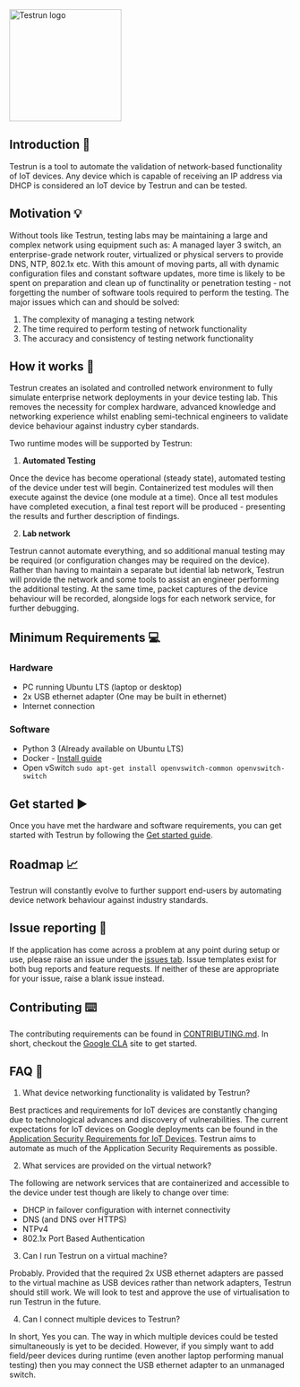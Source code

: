   <img width="200" alt="Testrun logo" src="https://user-images.githubusercontent.com/7399056/221927867-4190a4e8-a571-4e40-9c2b-65780ad9264c.png" alt="Testrun">

## Introduction :wave:
Testrun is a tool to automate the validation of network-based functionality of IoT devices. Any device which is capable of receiving an IP address via DHCP is considered an IoT device by Testrun and can be tested.

## Motivation :bulb:
Without tools like Testrun, testing labs may be maintaining a large and complex network using equipment such as: A managed layer 3 switch, an enterprise-grade network router, virtualized or physical servers to provide DNS, NTP, 802.1x etc. With this amount of moving parts, all with dynamic configuration files and constant software updates, more time is likely to be spent on preparation and clean up of functinality or penetration testing - not forgetting the number of software tools required to perform the testing. The major issues which can and should be solved:
 1) The complexity of managing a testing network
 2) The time required to perform testing of network functionality
 3) The accuracy and consistency of testing network functionality

## How it works :triangular_ruler:
Testrun creates an isolated and controlled network environment to fully simulate enterprise network deployments in your device testing lab. 
This removes the necessity for complex hardware, advanced knowledge and networking experience whilst enabling semi-technical engineers to validate device 
behaviour against industry cyber standards. 

Two runtime modes will be supported by Testrun:

1) <strong>Automated Testing</strong>

Once the device has become operational (steady state), automated testing of the device under test will begin. Containerized test modules will then execute against the device (one module at a time). Once all test modules have completed execution, a final test report will be produced - presenting the results and further description of findings.

2) <strong>Lab network</strong>

Testrun cannot automate everything, and so additional manual testing may be required (or configuration changes may be required on the device). Rather than having to maintain a separate but idential lab network, Testrun will provide the network and some tools to assist an engineer performing the additional testing. At the same time, packet captures of the device behaviour will be recorded, alongside logs for each network service, for further debugging.

## Minimum Requirements :computer:
### Hardware
 - PC running Ubuntu LTS (laptop or desktop)
 - 2x USB ethernet adapter (One may be built in ethernet)
 - Internet connection
### Software
 - Python 3 (Already available on Ubuntu LTS)
 - Docker - [Install guide](https://docs.docker.com/engine/install/ubuntu/)
 - Open vSwitch ``sudo apt-get install openvswitch-common openvswitch-switch``

## Get started ▶️
Once you have met the hardware and software requirements, you can get started with Testrun by following the [Get started guide](docs/get_started.md).

## Roadmap :chart_with_upwards_trend:
Testrun will constantly evolve to further support end-users by automating device network behaviour against industry standards.

## Issue reporting :triangular_flag_on_post:
If the application has come across a problem at any point during setup or use, please raise an issue under the [issues tab](https://github.com/auto-iot/test-run/issues). Issue templates exist for both bug reports and feature requests. If neither of these are appropriate for your issue, raise a blank issue instead.

## Contributing :keyboard:
The contributing requirements can be found in [CONTRIBUTING.md](CONTRIBUTING.md). In short, checkout the [Google CLA](https://cla.developers.google.com/) site to get started.

## FAQ :raising_hand:
1) What device networking functionality is validated by Testrun?

  Best practices and requirements for IoT devices are constantly changing due to technological advances and discovery of vulnerabilities. 
  The current expectations for IoT devices on Google deployments can be found in the [Application Security Requirements for IoT Devices](https://partner-security.withgoogle.com/docs/iot_requirements).
  Testrun aims to automate as much of the Application Security Requirements as possible.

2) What services are provided on the virtual network?

  The following are network services that are containerized and accessible to the device under test though are likely to change over time:
 - DHCP in failover configuration with internet connectivity
 - DNS (and DNS over HTTPS)
 - NTPv4
 - 802.1x Port Based Authentication
  
3) Can I run Testrun on a virtual machine?

  Probably. Provided that the required 2x USB ethernet adapters are passed to the virtual machine as USB devices rather than network adapters, Testrun should
  still work. We will look to test and approve the use of virtualisation to run Testrun in the future.

 4) Can I connect multiple devices to Testrun?

  In short, Yes you can. The way in which multiple devices could be tested simultaneously is yet to be decided. However, if you simply want to add field/peer devices during runtime (even another laptop performing manual testing) then you may connect the USB ethernet adapter to an unmanaged switch.
